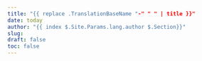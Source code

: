 ```yaml
---
title: "{{ replace .TranslationBaseName "-" " " | title }}"
date: today
author: "{{ index $.Site.Params.lang.author $.Section}}"
slug:
draft: false
toc: false
---
```


